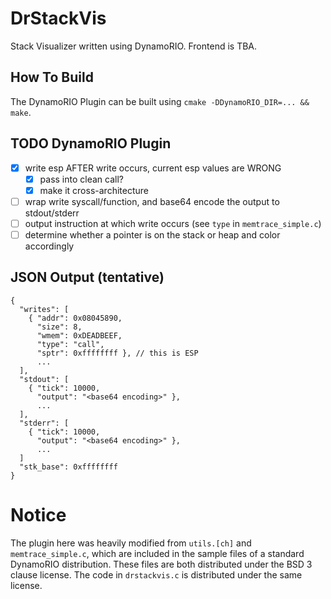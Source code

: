 DrStackVis
==========

Stack Visualizer written using DynamoRIO. Frontend is TBA.

## How To Build
The DynamoRIO Plugin can be built using `cmake -DDynamoRIO_DIR=... && make`.

## TODO DynamoRIO Plugin
* [x] write esp AFTER write occurs, current esp values are WRONG
  * [x] pass into clean call?
  * [x] make it cross-architecture
* [ ] wrap write syscall/function, and base64 encode the output to stdout/stderr
* [ ] output instruction at which write occurs (see `type` in `memtrace_simple.c`)
* [ ] determine whether a pointer is on the stack or heap and color accordingly

## JSON Output (tentative)

```
{
  "writes": [
    { "addr": 0x08045890,
      "size": 8,
      "wmem": 0xDEADBEEF,
      "type": "call",
      "sptr": 0xffffffff }, // this is ESP
      ...
  ],
  "stdout": [
    { "tick": 10000,
      "output": "<base64 encoding>" },
      ...
  ],
  "stderr": [
    { "tick": 10000,
      "output": "<base64 encoding>" },
      ...
  ]
  "stk_base": 0xffffffff
}
```

# Notice
The plugin here was heavily modified from `utils.[ch]` and `memtrace_simple.c`,
which are included in the sample files of a standard DynamoRIO distribution.
These files are both distributed under the BSD 3 clause license. The code in
`drstackvis.c` is distributed under the same license.
